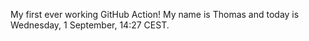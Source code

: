 My first ever working GitHub Action!
My name is Thomas and today is Wednesday, 1 September, 14:27 CEST. 

